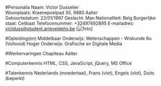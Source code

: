 #Personalia
Naam: Victor Dusselier <br>
Woonplaats: Kraenepoelpad 30, 9880 Aalter <br>
Geboortedatum: 22/01/1997
Geslacht: Man
Nationaliteit: Belg
Burgerlijke staat: Celibaat
Telefoonnummer: +32497492895
E-mailadres: victduss@student.arteveldehs.be
[![foto](https://i1.sndcdn.com/avatars-000216649339-mz9c7t-t500x500.jpg)]

#Opleiding(en)
Middelbaar Onderwijs: Wetenschappen - Wiskunde 6u (Voltooid)
Hoger Onderwijs: Grafische en Digitale Media

#Werkervaringen
Chapiteau Aalter

#Computerkennis
HTML, CSS, JavaScript, jQuery, MS Office

#Talenkennis
Nederlands (moedertaal), Frans (vlot), Engels (vlot), Duits (beperkt)


